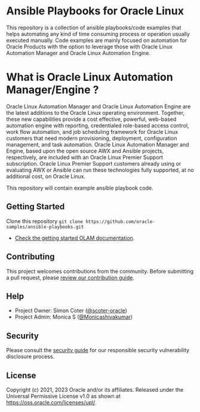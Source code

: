 # Ansible Playbooks for Oracle Linux

This repository is a collection of ansible playbooks/code examples that helps automating any kind of time consuming process or operation usually executed manually.
Code examples are mainly focused on automation for Oracle Products with the option to leverage those with Oracle Linux Automation Manager and Oracle Linux Automation Engine.

# What is Oracle Linux Automation Manager/Engine ?

Oracle Linux Automation Manager and Oracle Linux Automation Engine are the latest additions to the Oracle Linux operating environment.
Together, these new capabilities provide a cost effective, powerful, web-based automation engine with reporting, credentialed role-based access control, work flow automation, and job scheduling framework for Oracle Linux customers that need modern provisioning, deployment, configuration management, and task automation.
Oracle Linux Automation Manager and Engine, based upon the open source AWX and Ansible projects, respectively, are included with an Oracle Linux Premier Support subscription. Oracle Linux Premier Support customers already using or evaluating AWX or Ansible can run these technologies fully supported, at no additional cost, on Oracle Linux.

This repository will contain example ansible playbook code.

## Getting Started

Clone this repository `git clone https://github.com/oracle-samples/ansible-playbooks.git`

- [Check the getting started OLAM documentation](https://docs.oracle.com/en/operating-systems/oracle-linux-automation-manager/index.html).

## Contributing

This project welcomes contributions from the community. Before submitting a pull
request, please [review our contribution guide](./CONTRIBUTING.md).

## Help

- Project Owner: Simon Coter ([@scoter-oracle](https://github.com/scoter-oracle))
- Project Admin: Monica S ([@Monicashivakumar](https://github.com/Monicashivakumar))

## Security

Please consult the [security guide](./SECURITY.md) for our responsible security
vulnerability disclosure process.

## License

Copyright (c) 2021, 2023 Oracle and/or its affiliates.
Released under the Universal Permissive License v1.0 as shown at <https://oss.oracle.com/licenses/upl/>.
